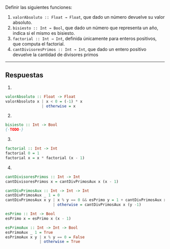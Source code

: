Definir las siguientes funciones:
1. `valorAbsoluto :: Float → Float`, que dado un número devuelve su valor absoluto.
2. `bisiesto :: Int → Bool`, que dado un número que representa un año, indica si el mismo es bisiesto.
3. `factorial :: Int → Int`, definida únicamente para enteros positivos, que computa el factorial.
4. `cantDivisoresPrimos :: Int → Int`, que dado un entero positivo devuelve la cantidad de divisores primos

---
## Respuestas
1. 
```haskell
valorAbsoluto :: Float -> Float
valorAbsoluto x | x < 0 = (-1) * x
				| otherwise = x	
```
2. 
```haskell
bisiesto :: Int -> Bool
{-TODO-}
```
3. 
```haskell
factorial :: Int -> Int
factorial 0 = 1
factorial x = x * factorial (x - 1) 
```
4. 
```haskell
cantDivisoresPrimos :: Int -> Int
cantDivisoresPrimos x = cantDivPrimosAux x (x - 1)

cantDivPrimosAux :: Int -> Int -> Int
cantDivPrimosAux _ 1 = 0
cantDivPrimosAux x y | x % y == 0 && esPrimo y = 1 + cantDivPrimosAux x (y -1)
					 | otherwise = cantDivPrimosAux x (y -1)

esPrimo :: Int -> Bool
esPrimo x = esPrimo x (x - 1)

esPrimoAux :: Int -> Int -> Bool
esPrimoAux _ 1 = True
esPrimoAux x y | x % y == 0 = False
			   | otherwise = True
```